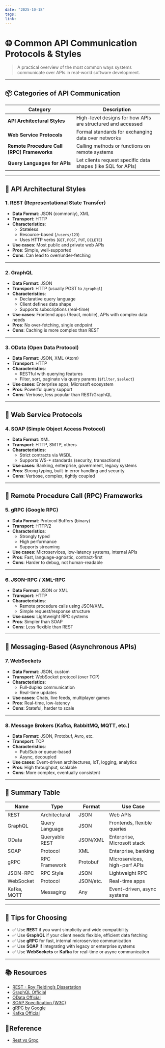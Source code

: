 ```yaml
---
date: "2025-10-18"
tags: 
link:
---
```


# 🌐 Common API Communication Protocols & Styles

> A practical overview of the most common ways systems communicate over APIs in real-world software development.

---

## 📦 Categories of API Communication

| Category                                   | Description                                                  |
| ------------------------------------------ | ------------------------------------------------------------ |
| **API Architectural Styles**               | High-level designs for how APIs are structured and accessed  |
| **Web Service Protocols**                  | Formal standards for exchanging data over networks           |
| **Remote Procedure Call (RPC) Frameworks** | Calling methods or functions on remote systems               |
| **Query Languages for APIs**               | Let clients request specific data shapes (like SQL for APIs) |

---

## 🔹 API Architectural Styles

### 1. **REST (Representational State Transfer)**
- **Data Format**: JSON (commonly), XML
- **Transport**: HTTP
- **Characteristics**:
  - Stateless
  - Resource-based (`/users/123`)
  - Uses HTTP verbs (`GET`, `POST`, `PUT`, `DELETE`)
- **Use cases**: Most public and private web APIs
- **Pros**: Simple, well-supported
- **Cons**: Can lead to over/under-fetching

---

### 2. **GraphQL**
- **Data Format**: JSON
- **Transport**: HTTP (usually POST to `/graphql`)
- **Characteristics**:
  - Declarative query language
  - Client defines data shape
  - Supports subscriptions (real-time)
- **Use cases**: Frontend apps (React, mobile), APIs with complex data needs
- **Pros**: No over-fetching, single endpoint
- **Cons**: Caching is more complex than REST

---

### 3. **OData (Open Data Protocol)**
- **Data Format**: JSON, XML (Atom)
- **Transport**: HTTP
- **Characteristics**:
  - RESTful with querying features
  - Filter, sort, paginate via query params (`$filter`, `$select`)
- **Use cases**: Enterprise apps, Microsoft ecosystem
- **Pros**: Powerful query support
- **Cons**: Verbose, less popular than REST/GraphQL

---

## 🔹 Web Service Protocols

### 4. **SOAP (Simple Object Access Protocol)**
- **Data Format**: XML
- **Transport**: HTTP, SMTP, others
- **Characteristics**:
  - Strict contracts via WSDL
  - Supports WS-* standards (security, transactions)
- **Use cases**: Banking, enterprise, government, legacy systems
- **Pros**: Strong typing, built-in error handling and security
- **Cons**: Verbose, complex, tightly coupled

---

## 🔹 Remote Procedure Call (RPC) Frameworks

### 5. **gRPC (Google RPC)**
- **Data Format**: Protocol Buffers (binary)
- **Transport**: HTTP/2
- **Characteristics**:
  - Strongly typed
  - High performance
  - Supports streaming
- **Use cases**: Microservices, low-latency systems, internal APIs
- **Pros**: Fast, language-agnostic, contract-first
- **Cons**: Harder to debug, not human-readable

---

### 6. **JSON-RPC / XML-RPC**
- **Data Format**: JSON or XML
- **Transport**: HTTP
- **Characteristics**:
  - Remote procedure calls using JSON/XML
  - Simple request/response structure
- **Use cases**: Lightweight RPC systems
- **Pros**: Simpler than SOAP
- **Cons**: Less flexible than REST

---

## 🔹 Messaging-Based (Asynchronous APIs)

### 7. **WebSockets**
- **Data Format**: JSON, custom
- **Transport**: WebSocket protocol (over TCP)
- **Characteristics**:
  - Full-duplex communication
  - Real-time updates
- **Use cases**: Chats, live feeds, multiplayer games
- **Pros**: Real-time, low-latency
- **Cons**: Stateful, harder to scale

---

### 8. **Message Brokers (Kafka, RabbitMQ, MQTT, etc.)**
- **Data Format**: JSON, Protobuf, Avro, etc.
- **Transport**: TCP
- **Characteristics**:
  - Pub/Sub or queue-based
  - Async, decoupled
- **Use cases**: Event-driven architectures, IoT, logging, analytics
- **Pros**: High throughput, scalable
- **Cons**: More complex, eventually consistent

---

## 📌 Summary Table

| Name         | Type             | Format     | Use Case                        |
|--------------|------------------|------------|----------------------------------|
| REST         | Architectural    | JSON       | Web APIs                         |
| GraphQL      | Query Language   | JSON       | Frontends, flexible queries      |
| OData        | Queryable REST   | JSON/XML   | Enterprise, Microsoft stack      |
| SOAP         | Protocol         | XML        | Enterprise, banking              |
| gRPC         | RPC Framework    | Protobuf   | Microservices, high-perf APIs    |
| JSON-RPC     | RPC Style        | JSON       | Lightweight RPC                  |
| WebSocket    | Protocol         | JSON/etc.  | Real-time apps                   |
| Kafka, MQTT  | Messaging        | Any        | Event-driven, async systems      |

---

## 🧠 Tips for Choosing

- ✅ Use **REST** if you want simplicity and wide compatibility
- ✅ Use **GraphQL** if your client needs flexible, efficient data fetching
- ✅ Use **gRPC** for fast, internal microservice communication
- ✅ Use **SOAP** if integrating with legacy or enterprise systems
- ✅ Use **WebSockets** or **Kafka** for real-time or async communication

---

## 📚 Resources

- [REST - Roy Fielding’s Dissertation](https://www.ics.uci.edu/~fielding/pubs/dissertation/top.htm)
- [GraphQL Official](https://graphql.org/)
- [OData Official](https://www.odata.org/)
- [SOAP Specification (W3C)](https://www.w3.org/TR/soap/)
- [gRPC by Google](https://grpc.io/)
- [Kafka Official](https://kafka.apache.org/)

## 🔖Reference
* [Rest vs Grpc](https://medium.com/@sunil17bbmp/rest-vs-grpc-the-ultimate-guide-for-modern-api-developers-2025-c27e12f3ed21)


